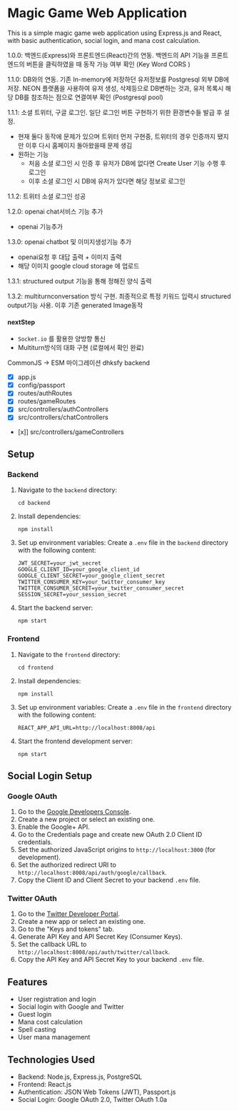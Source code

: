 # Magic Game Web Application

This is a simple magic game web application using Express.js and React, with basic authentication, social login, and mana cost calculation.

1.0.0: 백엔드(Express)와 프론트엔드(React)간의 연동. 백엔드의 API 기능을 프론트엔드의 버튼을 클릭하였을 때 동작 가능 여부 확인 (Key Word CORS )

1.1.0: DB와의 연동. 기존 In-memory에 저장하던 유저정보를 Postgresql 외부 DB에 저장. NEON 플랫폼을 사용하여 유저 생성, 삭제등으로 DB변하는 것과, 유저 목록시 해당 DB를 참조하는 점으로 연결여부 확인 (Postgresql pool)

1.1.1: 소셜 트위터, 구글 로그인. 일단 로그인 버튼 구현하기 위한 환경변수들 발급 후 설정.
   - 현재 둘다 동작에 문제가 있으며 트위터 먼저 구현중, 트위터의 경우 인증까지 됐지만 이후 다시 홈페이지 돌아왔을때 문제 생김
   - 원하는 기능
      -  처음 소셜 로그인 시 인증 후 유저가 DB에 없다면 Create User 기능 수행 후 로그인
      -  이후 소셜 로그인 시 DB에 유저가 있다면 해당 정보로 로그인

1.1.2: 트위터 소셜 로그인 성공

1.2.0: openai chat서비스 기능 추가
- openai 기능추가

1.3.0: openai chatbot 및 이미지생성기능 추가
- openai요청 후 대답 출력 + 이미지 출력
- 해당 이미지 google cloud storage 에 업로드

1.3.1: structured output 기능을 통해 정해진 양식 출력

1.3.2: multiturnconversation 방식 구현. 최종적으로 특정 키워드 입력시  structured output기능 사용. 이후 기존 generated Image동작

#### nextStep
- `Socket.io` 를 활용한 양방향 통신
- Multiturn방식의 대화 구현 (로컬에서 확인 완료)

CommonJS -> ESM 마이그레이션 dhksfy
backend
- [x] app.js
- [x] config/passport
- [x] routes/authRoutes
- [x] routes/gameRoutes
- [x] src/controllers/authControllers
- [x] src/controllers/chatControllers
- [x]] src/controllers/gameControllers

## Setup

### Backend

1. Navigate to the `backend` directory:
   ```
   cd backend
   ```

2. Install dependencies:
   ```
   npm install
   ```

3. Set up environment variables:
   Create a `.env` file in the `backend` directory with the following content:
   ```
   JWT_SECRET=your_jwt_secret
   GOOGLE_CLIENT_ID=your_google_client_id
   GOOGLE_CLIENT_SECRET=your_google_client_secret
   TWITTER_CONSUMER_KEY=your_twitter_consumer_key
   TWITTER_CONSUMER_SECRET=your_twitter_consumer_secret
   SESSION_SECRET=your_session_secret
   ```

4. Start the backend server:
   ```
   npm start
   ```

### Frontend

1. Navigate to the `frontend` directory:
   ```
   cd frontend
   ```

2. Install dependencies:
   ```
   npm install
   ```

3. Set up environment variables:
   Create a `.env` file in the `frontend` directory with the following content:
   ```
   REACT_APP_API_URL=http://localhost:8008/api
   ```

4. Start the frontend development server:
   ```
   npm start
   ```

## Social Login Setup

### Google OAuth

1. Go to the [Google Developers Console](https://console.developers.google.com/).
2. Create a new project or select an existing one.
3. Enable the Google+ API.
4. Go to the Credentials page and create new OAuth 2.0 Client ID credentials.
5. Set the authorized JavaScript origins to `http://localhost:3000` (for development).
6. Set the authorized redirect URI to `http://localhost:8008/api/auth/google/callback`.
7. Copy the Client ID and Client Secret to your backend `.env` file.

### Twitter OAuth

1. Go to the [Twitter Developer Portal](https://developer.twitter.com/en/portal/dashboard).
2. Create a new app or select an existing one.
3. Go to the "Keys and tokens" tab.
4. Generate API Key and API Secret Key (Consumer Keys).
5. Set the callback URL to `http://localhost:8008/api/auth/twitter/callback`.
6. Copy the API Key and API Secret Key to your backend `.env` file.

## Features

- User registration and login
- Social login with Google and Twitter
- Guest login
- Mana cost calculation
- Spell casting
- User mana management

## Technologies Used

- Backend: Node.js, Express.js, PostgreSQL
- Frontend: React.js
- Authentication: JSON Web Tokens (JWT), Passport.js
- Social Login: Google OAuth 2.0, Twitter OAuth 1.0a
